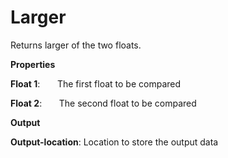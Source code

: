 # Larger

Returns larger of the two floats.

 **Properties**
 

**Float 1**:       The first float to be compared

**Float 2**:       The second float to be compared

 **Output**
 

**Output-location**: Location to store the output data